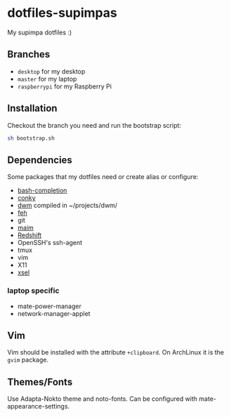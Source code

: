 # dotfiles-supimpas

My supimpa dotfiles :)

## Branches

- `desktop` for my desktop
- `master` for my laptop
- `raspberrypi` for my Raspberry Pi

## Installation

Checkout the branch you need and run the bootstrap script:

```bash
sh bootstrap.sh
```

## Dependencies

Some packages that my dotfiles need or create alias or configure:

- [bash-completion](https://github.com/scop/bash-completion)
- [conky](https://github.com/brndnmtthws/conky)
- [dwm](https://dwm.suckless.org/) compiled in ~/projects/dwm/
- [feh](https://feh.finalrewind.org)
- git
- [maim](https://github.com/naelstrof/maim)
- [Redshift](http://jonls.dk/redshift/)
- OpenSSH's ssh-agent
- tmux
- vim
- X11
- [xsel](http://www.vergenet.net/~conrad/software/xsel/)

### laptop specific

- mate-power-manager
- network-manager-applet


## Vim

Vim should be installed with the attribute `+clipboard`. On ArchLinux it is the
`gvim` package.

## Themes/Fonts

Use Adapta-Nokto theme and noto-fonts. Can be configured with
mate-appearance-settings.
